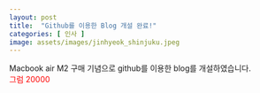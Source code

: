 ```yaml
---
layout: post
title:  "Github를 이용한 Blog 개설 완료!"
categories: [ 인사 ]
image: assets/images/jinhyeok_shinjuku.jpeg
---
```

Macbook air M2 구매 기념으로 github를 이용한 blog를 개설하였습니다.<br>
<span style="color:red">그럼 20000</span>


